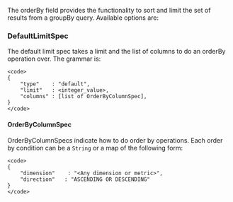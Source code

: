 The orderBy field provides the functionality to sort and limit the set of results from a groupBy query. Available options are:

### DefaultLimitSpec

The default limit spec takes a limit and the list of columns to do an orderBy operation over. The grammar is:

    <code> 
    {
        "type"    : "default",
        "limit"   : <integer_value>,
        "columns" : [list of OrderByColumnSpec],
    }
    </code>

#### OrderByColumnSpec

OrderByColumnSpecs indicate how to do order by operations. Each order by condition can be a <code>String</code> or a map of the following form:

    <code> 
    {
        "dimension"    : "<Any dimension or metric>",
        "direction"   : "ASCENDING OR DESCENDING"
    }
    </code>

